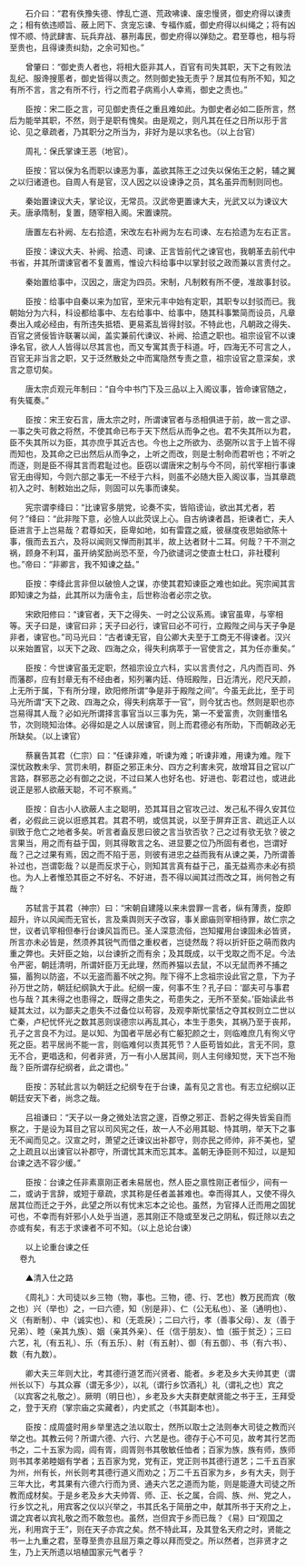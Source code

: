 <!-- { "loadSidebar": true } -->
　　石介曰：“君有佚豫失德、悖乱亡道、荒政咈谏、废忠慢贤，御史府得以谏责之；相有依违顺旨、蔽上罔下、贪宠忘谏、专福作威，御史府得以纠绳之；将有凶悍不顺、恃武肆害、玩兵弃战、暴刑毒民，御史府得以弹劾之。君至尊也，相与将至贵也，且得谏责纠劾，之余可知也。”

　　曾肇曰：“御史责人者也，将相大臣非其人，百官有司失其职，天下之有败法乱纪、服谗搜慝者，御史皆得以责之。然则御史独无责乎？居其位有所不知，知之有所不言，言之有所不行，行之而君子病焉小人幸焉，御史之责也。”

　　臣按：宋二臣之言，可见御史责任之重且难如此。为御史者必如二臣所言，然后为能举其职，不然，则于是职有愧矣。由是观之，则凡其在任之日所以形于言论、见之章疏者，乃其职分之所当为，非好为是以求名也。（以上台官）

　　周礼：保氏掌谏王恶（地官）。

　　臣按：官以保为名而职以谏恶为事，盖欲其陈王之过失以保佑王之躬，辅之翼之以归诸道也。自周人有是官，汉人因之以设谏诤之员，其名虽异而制则同也。

　　秦始置谏议大夫，掌论议，无常员。汉武帝更置谏大夫，光武又以为谏议大夫。唐承隋制，复置，随宰相入阁。宋置谏院。

　　唐置左右补阙、左右拾遗，宋改左右补阙为左右司谏、左右拾遗为左右正言。

　　臣按：谏议大夫、补阙、拾遗、司谏、正言皆前代之谏官也，我朝革去前代中书省，并其所谓谏官者不复置焉，惟设六科给事中以掌封驳之政而兼以言责付之。

　　秦始置给事中，汉因之，唐定为四员。宋制，凡制敕有所不便，准故事封驳。

　　臣按：给事中自秦以来为加官，至宋元丰中始有定职，其职专以封驳而已。我朝始分为六科，科设都给事中、左右给事中、给事中，随其科事繁简而设员，凡章奏出入咸必经由，有所违失抵牾、更易紊乱皆得封驳。不特此也，凡朝政之得失、百官之贤佞皆许联署以闻，盖实兼前代谏议、补阙、拾遗之职也。祖宗设官不以谏诤名官，欲人人皆得以尽其言也，而又专寓其责于科道。吁，四海无不可言之人，百官无非当言之职，又于泛然散处之中而寓隐然专责之意，祖宗设官之意深矣，求言之意切矣。

　　唐太宗贞观元年制曰：“自今中书门下及三品以上入阁议事，皆命谏官随之，有失辄奏。”

　　臣按：宋王安石言，唐太宗之时，所谓谏官者与丞相俱进于前，故一言之谬、一事之失可救之将然，不使其命已布于天下然后从而争之也。君不失其所以为君，臣不失其所以为臣，其亦庶乎其近古也。今也上之所欲为、丞弼所以言于上皆不得而知也，及其命之已出然后从而争之，上听之而改，则是士制命而君听也；不听之而逐，则是臣不得其言而君耻过也。臣窃以谓唐宋之制与今不同，前代宰相行事谏官无由得知，今则六部之事无一不经于六科，则虽不必随大臣入阁议事，当其章疏初入之时、制敕始出之际，则固可以先事而谏矣。

　　宪宗谓李绛曰：“比谏官多朋党，论奏不实，皆陷谤讪，欲出其尤者，若何？”绛曰：“此非陛下意，必憸人以此荧误上心。自古纳谏者昌，拒谏者亡，夫人臣进言于上岂易哉？君尊如天，臣卑如地，如有雷霆之威，彼昼度夜思始欲陈十事，俄而去五六，及将以闻则又惮而削其半，故上达者财十二耳。何哉？干不测之祸，顾身不利耳，虽开纳奖励尚恐不至，今乃欲谴诃之使直士杜口，非社稷利也。”帝曰：“非卿言，我不知谏之益。”

　　臣按：李绛此言非但以破憸人之谋，亦使其君知谏臣之难也如此。宪宗闻其言即知谏之为益，此其所以为唐令主，后世称治者必宗之欤。

　　宋欧阳修曰：“谏官者，天下之得失、一时之公议系焉。谏官虽卑，与宰相等。天子曰是，谏官曰非；天子曰必行，谏官曰必不可行，立殿陛之间与天子争是非者，谏官也。”司马光曰：“古者谏无官，自公卿大夫至于工商无不得谏者。汉兴以来始置官，以天下之政、四海之众，得失利病萃于一官使言之，其为任亦重矣。”

　　臣按：今世谏官虽无定职，然祖宗设立六科，实以言责付之，凡内而百司、外而藩郡，应有封章无有不经由者，矧列署内廷、侍班殿陛，日近清光，咫尺天颜，上无所于属，下有所分理，欧阳修所谓“争是非于殿陛之间”。今虽无此比，至于司马光所谓“天下之政、四海之众，得失利病萃于一官”，则今犹古也。然则是职也亦岂易得其人哉？必如光所谓择言事官当以三事为先，第一不爱富贵，次则重惜名节，次则晓知治体。必得如是之人以居谏官，则上而君德必有所助，下而朝政必无所缺矣。（以上谏官）

　　蔡襄告其君（仁宗）曰：“任谏非难，听谏为难；听谏非难，用谏为难。陛下深忧政教未孚、赏罚未明，群臣之邪正未分、四方之利害未究，故增耳目之官以广言路，群邪恶之必有御之之说，不过曰某人也好名也、好进也、彰君过也，或进此说正是邪人欲蔽天聪，不可不察焉。”

　　臣按：自古小人欲蔽人主之聪明，恐其耳目之官攻己过、发己私不得久安其位者，必假此三说以诳惑其君。其君不明，或信其说，以至于屏弃正言、疏远正人以驯致于危亡之地者多矣。听言者盍反思曰彼之言当欤否欤？己之过有欤无欤？彼之言果当，用之而有益于国，则其得敢言之名、进显要之位乃所固有者也，岂谓好哉？己之过果有焉，因之而不陷于恶，则彼有进忠之益而我有从谏之美，乃所谓善补过也，岂谓彰哉？以是而反求于心，则知其言真有益于己，虽无益焉亦未必有损也。为人上者惟恐其臣之不好名、不好进，吾不得以闻其过而改之耳，尚何咎之有哉？

　　苏轼言于其君（神宗）曰：“宋朝自建隆以来未尝罪一言者，纵有薄责，旋即超升，许以风闻而无官长，言及乘舆则天子改容，事关廊庙则宰相待罪，故仁宗之世，议者讥宰相但奉行台谏风旨而已。圣人深意流俗，岂知擢用台谏固未必皆贤，所言亦未必皆是，然须养其锐气而借之重权者，岂徒然哉？将以折奸臣之萌而救内重之弊也。夫奸臣之始，以台谏折之而有余；及其既成，以干戈取之而不足。今法令严密，朝廷清明，所谓奸臣万无此理，然而养猫以去鼠，不以无鼠而养不捕之猫，蓄狗以防盗，不以无盗而蓄不吠之狗。陛下得不上念祖宗设此官之意，下为子孙万世之防，朝廷纪纲孰大于此。纪纲一废，何事不生？孔子曰：‘鄙夫可与事君也与哉？其未得之也患得之，既得之患失之，苟患失之，无所不至矣。’臣始读此书疑其太过，以为鄙夫之患失不过备位以苟容，及观李斯忧蒙恬之夺其权则立二世以亡秦，卢杞忧怀光之数其恶则误德宗以再乱其心，本生于患失，其祸乃至于丧邦，孔子之言良不为过。是以知、为国者平居必有亡躯犯颜之士，则临难庶几有徇义守死之臣。若平居尚不能一言，则临难何以责其死节？人臣苟皆如此，言无不同，意无不合，更唱迭和，何者非贤，万一有小人居其间，则人主何缘知觉，天下岂不殆哉？臣所谓存纪纲者，此之谓也。”

　　臣按：苏轼此言以为朝廷之纪纲专在于台谏，盖有见之言也。有志立纪纲以正朝廷安天下者，尚念之哉。

　　吕祖谦曰：“天子以一身之微处法宫之邃，百僚之邪正、吾躬之得失皆奚自而察之，于是设为耳目之官以司风宪之任，故一人不必用其聪、恃其明，举天下之事无不闻而见之。汉宣之时，萧望之迁谏议出补郡守，则亦民之师帅，非不美也，望之上疏且以出谏官以补郡守，所谓忧其末而忘其本。盖朝无诤臣则不知过，以是知台谏之选不容少缓。”

　　臣按：台谏之任非素禀刚正者未易居也，然人臣之禀性刚正者恒少，间有一二，或讷于言辞，或短于章疏，求其称是任者盖甚难也。幸而得其人，又使不得久居其位而迁之于外，此望之所以有忧末忘本之论也。虽然，为官择人迁而用之固犹可也，不幸而有奸邪小人处乎当道，恶其刚正不隐或至发己之阴私，假迁除以去之亦或有矣，有志于求谏者不可不知。（以上总论台谏）

　　以上论重台谏之任  
　 
卷九

　　▲清入仕之路

　　《周礼》：大司徒以乡三物（物，事也。三物，德、行、艺也）教万民而宾（敬之也）兴（举也）之，一曰六德，知（别是非）、仁（公无私也）、圣（通明也）、义（有断制）、中（诚实也）、和（无乖戾）；二曰六行，孝（善事父母）、友（善于兄弟）、睦（亲其九族）、姻（亲其外亲）、任（信于朋友）、恤（振于贫乏）；三曰六艺，礼（有五礼）、乐（有五乐）、射（有五射）、御（有五御）、书（有六书）、数（有九数）。

　　卿大夫三年则大比，考其德行道艺而兴贤者、能者。乡老及乡大夫帅其吏（谓州长以下）与其众寡（谓无多少），以礼（谓行乡饮酒礼）礼（谓礼之也）宾之（以宾客之礼敬之）。厥明（明日也），乡老及乡大夫群吏献贤能之书于王，王拜受之，登于天府（掌宗庙之实藏者），内史贰之（书其副本也）。

　　臣按：成周盛时用乡举里选之法以取士，然所以取士之法则奉大司徒之教而兴举之也。其教云何？所谓六德、六行、六艺是也。德存于心不可见，故考其行艺而书之，二十五家为闾，闾有胥，闾胥则书其敬敏任恤者；百家为族，族有师，族师则书其孝弟睦姻有学者；五百家为党，党有正，党正则书其德行道艺；二千五百家为州，州有长，州长则考其德行道义而劝之；万二千五百家为乡，乡有大夫，则于三年大比，考其果有六德六行而为贤、通夫六艺之道而为能，则是能遵大司徒之所教而成材矣。于是乡老及乡大夫帅胥、师、正、长之属，合闾、族、州、党之人，行乡饮之礼，用宾客之仪以兴举之，书其氏名于简册之中，献其所书于天府之上，谓之宾者以宾礼敬之而不敢忽也。虽然，岂但宾于乡而已哉？《易》曰“观国之光，利用宾于王”，则在天子亦宾之矣。然不特此耳，及其登名天府之时，贤能之书一上九重之君，至尊至贵亦且屈万乘之尊以拜而受之。所以然者，岂非贤才之生，乃上天所遗以培植国家元气者乎？

